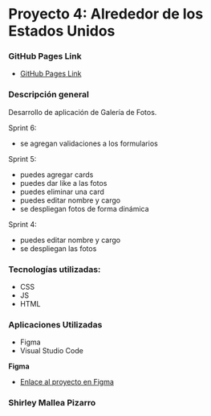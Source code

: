 # Proyecto 4: Alrededor de los Estados Unidos

### GitHub Pages Link
* [GitHub Pages Link](https://shimapi.github.io/web_project_4_esp/)

### Descripción general
Desarrollo de aplicación de Galería de Fotos.

Sprint 6:
- se agregan validaciones a los formularios

Sprint 5:
- puedes agregar cards
- puedes dar like a las fotos
- puedes eliminar una card
- puedes editar nombre y cargo
- se despliegan fotos de forma dinámica

Sprint 4:
- puedes editar nombre y cargo
- se despliegan las fotos

### Tecnologías utilizadas:
* CSS
* JS
* HTML

### Aplicaciones Utilizadas
* Figma
* Visual Studio Code

**Figma**

* [Enlace al proyecto en Figma](https://www.figma.com/file/LDMgqWesKpQkIwhOfEBuTS/WEB%2C-Sprint-5%3A-Around-The-U.S.-%7C-desktop-%2B-mobile?node-id=0%3A1)

### Shirley Mallea Pizarro
